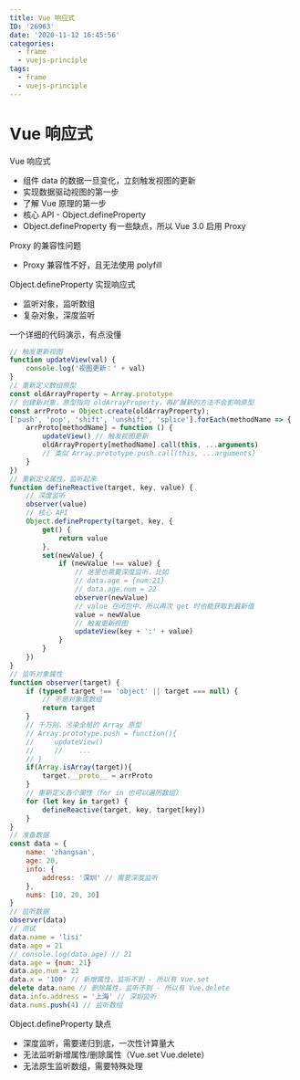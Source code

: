 ```yaml
---
title: Vue 响应式
ID: '26963'
date: '2020-11-12 16:45:56'
categories:
  - frame
  - vuejs-principle
tags:
  - frame
  - vuejs-principle
---
```


# Vue 响应式

Vue 响应式

- 组件 data 的数据一旦变化，立刻触发视图的更新
- 实现数据驱动视图的第一步
- 了解 Vue 原理的第一步
- 核心 API - Object.defineProperty
- Object.defineProperty 有一些缺点，所以 Vue 3.0 启用 Proxy

Proxy 的兼容性问题

- Proxy 兼容性不好，且无法使用 polyfill

Object.defineProperty 实现响应式

- 监听对象，监听数组
- 复杂对象，深度监听

一个详细的代码演示，有点没懂

``` js 
// 触发更新视图
function updateView(val) {
    console.log('视图更新：' + val)
}
// 重新定义数组原型
const oldArrayProperty = Array.prototype
// 创建新对象，原型指向 oldArrayProperty，再扩展新的方法不会影响原型
const arrProto = Object.create(oldArrayProperty);
['push', 'pop', 'shift', 'unshift', 'splice'].forEach(methodName => {
    arrProto[methodName] = function () {
        updateView() // 触发视图更新
        oldArrayProperty[methodName].call(this, ...arguments)
        // 类似 Array.prototype.push.call(this, ...arguments)
    }
})
// 重新定义属性，监听起来
function defineReactive(target, key, value) {
    // 深度监听
    observer(value)
    // 核心 API
    Object.defineProperty(target, key, {
        get() {
            return value
        },
        set(newValue) {
            if (newValue !== value) {
                // 这里也需要深度监听，比如
                // data.age = {num:21}
                // data.age.num = 22
                observer(newValue)
                // value 在闭包中，所以再次 get 时也能获取到最新值
                value = newValue
                // 触发更新视图
                updateView(key + ':' + value)
            }
        }
    })
}
// 监听对象属性
function observer(target) {
    if (typeof target !== 'object' || target === null) {
        // 不是对象或数组
        return target
    }
    // 千万别，污染全局的 Array 原型
    // Array.prototype.push = function(){
    //     updateView()
    //     //    ...
    // }
    if(Array.isArray(target)){
        target.__proto__ = arrProto
    }
    // 重新定义各个属性（for in 也可以遍历数组）
    for (let key in target) {
        defineReactive(target, key, target[key])
    }
}
// 准备数据
const data = {
    name: 'zhangsan',
    age: 20,
    info: {
        address: '深圳' // 需要深度监听
    },
    nums: [10, 20, 30]
}
// 监听数据
observer(data)
// 测试
data.name = 'lisi'
data.age = 21
// console.log(data.age) // 21
data.age = {num: 21}
data.age.num = 22
data.x = '100' // 新增属性，监听不到 - 所以有 Vue.set
delete data.name // 删除属性，监听不到 - 所以有 Vue.delete
data.info.address = '上海' // 深圳监听
data.nums.push(4) // 监听数组 
```

Object.defineProperty 缺点

- 深度监听，需要递归到底，一次性计算量大
- 无法监听新增属性/删除属性（Vue.set Vue.delete）
- 无法原生监听数组，需要特殊处理
 
 
 
 
 
 
 
 
 
 
 
 
 
 
 
 
 
 
 
 
 
